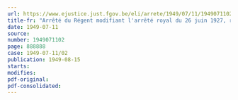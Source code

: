 ```yaml
---
url: https://www.ejustice.just.fgov.be/eli/arrete/1949/07/11/1949071102/justel
title-fr: "Arrêté du Régent modifiant l'arrêté royal du 26 juin 1927, relatif à l'exécution de la loi organique des Fonds des Mieux Doués"
date: 1949-07-11
source:
number: 1949071102
page: 888888
case: 1949-07-11/02
publication: 1949-08-15
starts:
modifies:
pdf-original:
pdf-consolidated:
---
```



